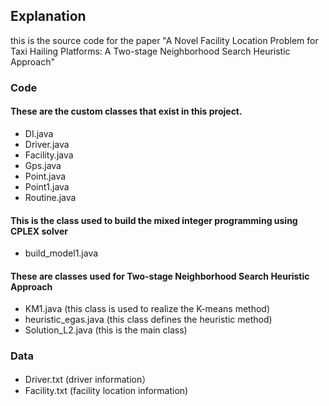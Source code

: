 ##  Explanation
this is the source code for the paper "A Novel Facility Location Problem for Taxi Hailing Platforms: A Two-stage Neighborhood Search Heuristic Approach"

### Code 

#### These are the custom classes that exist in this project.

* DI.java	
* Driver.java	
* Facility.java
* Gps.java
* Point.java
* Point1.java	
* Routine.java

#### This is the class used to build the mixed integer programming using CPLEX solver 
* build_model1.java

#### These are classes used for Two-stage Neighborhood Search Heuristic Approach
* KM1.java (this class is used to realize the K-means method)
* heuristic_egas.java (this class defines the heuristic method)
* Solution_L2.java (this is the main class)

### Data

* Driver.txt (driver information）
* Facility.txt (facility location information)
